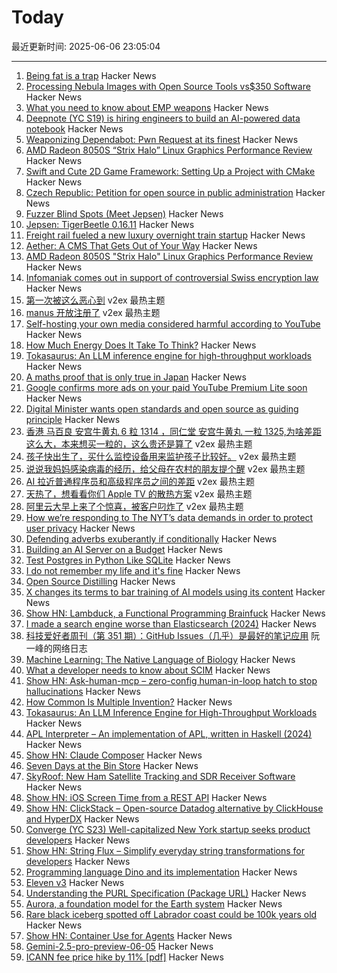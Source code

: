 # Today

最近更新时间: 2025-06-06 23:05:04

--- 
1. [Being fat is a trap](https://federicopereiro.com/fat-trap/) Hacker News
2. [Processing Nebula Images with Open Source Tools vs$350 Software](https://astroimagery.com/techniques/post-processing/how-to-edit-astrophotography-with-ease/) Hacker News
3. [What you need to know about EMP weapons](https://www.aardvark.co.nz/daily/2025/0606.shtml) Hacker News
4. [Deepnote (YC S19) is hiring engineers to build an AI-powered data notebook](https://deepnote.com/join-us) Hacker News
5. [Weaponizing Dependabot: Pwn Request at its finest](https://boostsecurity.io/blog/weaponizing-dependabot-pwn-request-at-its-finest) Hacker News
6. [AMD Radeon 8050S “Strix Halo” Linux Graphics Performance Review](https://www.phoronix.com/review/amd-radeon-8050s-graphics) Hacker News
7. [Swift and Cute 2D Game Framework: Setting Up a Project with CMake](https://layer22.com/swift-and-cute-framework-setting-up-a-project-with-cmake) Hacker News
8. [Czech Republic: Petition for open source in public administration](https://portal.gov.cz/e-petice/1205-petice-za-povinne-zverejneni-zdrojovych-kodu-softwaru-pouzitych-ve-verejne-sprave) Hacker News
9. [Fuzzer Blind Spots (Meet Jepsen)](https://tigerbeetle.com/blog/2025-06-06-fuzzer-blind-spots-meet-jepsen/) Hacker News
10. [Jepsen: TigerBeetle 0.16.11](https://jepsen.io/analyses/tigerbeetle-0.16.11) Hacker News
11. [Freight rail fueled a new luxury overnight train startup](https://www.freightwaves.com/news/how-freight-rail-fueled-a-new-luxury-overnight-train-startup) Hacker News
12. [Aether: A CMS That Gets Out of Your Way](https://lebcit.github.io/post/meet-aether-a-cms-that-actually-gets-out-of-your-way/) Hacker News
13. [AMD Radeon 8050S "Strix Halo" Linux Graphics Performance Review](https://www.phoronix.com/review/amd-radeon-8050s-graphics) Hacker News
14. [Infomaniak comes out in support of controversial Swiss encryption law](https://www.tomsguide.com/computing/vpns/infomaniak-breaks-rank-and-comes-out-in-support-of-controversial-swiss-encryption-law) Hacker News
15. [第一次被这么恶心到](https://www.v2ex.com/t/1136882) v2ex 最热主题
16. [manus 开放注册了](https://www.v2ex.com/t/1136784) v2ex 最热主题
17. [Self-hosting your own media considered harmful according to YouTube](https://www.jeffgeerling.com/blog/2025/self-hosting-your-own-media-considered-harmful) Hacker News
18. [How Much Energy Does It Take To Think?](https://www.quantamagazine.org/how-much-energy-does-it-take-to-think-20250604/) Hacker News
19. [Tokasaurus: An LLM inference engine for high-throughput workloads](https://scalingintelligence.stanford.edu/blogs/tokasaurus/) Hacker News
20. [A maths proof that is only true in Japan](https://www.newscientist.com/article/2482461-the-bizarre-story-of-a-maths-proof-that-is-only-true-in-japan/) Hacker News
21. [Google confirms more ads on your paid YouTube Premium Lite soon](https://www.neowin.net/news/google-confirms-more-ads-on-your-paid-youtube-premium-lite-soon/) Hacker News
22. [Digital Minister wants open standards and open source as guiding principle](https://www.heise.de/en/news/Digital-Minister-wants-open-standards-and-open-source-as-guiding-principle-10414632.html) Hacker News
23. [香港 马百良 安宫牛黄丸 6 粒 1314 ，同仁堂 安宫牛黄丸 一粒 1325,为啥差距这么大，本来想买一粒的，这么贵还是算了](https://www.v2ex.com/t/1136742) v2ex 最热主题
24. [孩子快出生了，买什么监控设备用来监护孩子比较好。](https://www.v2ex.com/t/1136711) v2ex 最热主题
25. [说说我妈妈感染病毒的经历，给父母在农村的朋友提个醒](https://www.v2ex.com/t/1136707) v2ex 最热主题
26. [AI 拉近普通程序员和高级程序员之间的差距](https://www.v2ex.com/t/1136729) v2ex 最热主题
27. [天热了，想看看你们 Apple TV 的散热方案](https://www.v2ex.com/t/1136718) v2ex 最热主题
28. [阿里云大早上来了个惊喜，被客户叼炸了](https://www.v2ex.com/t/1136705) v2ex 最热主题
29. [How we’re responding to The NYT’s data demands in order to protect user privacy](https://openai.com/index/response-to-nyt-data-demands/) Hacker News
30. [Defending adverbs exuberantly if conditionally](https://countercraft.substack.com/p/defending-adverbs-exuberantly-if) Hacker News
31. [Building an AI Server on a Budget](https://www.informationga.in/blog/building-an-ai-server-on-a-budget) Hacker News
32. [Test Postgres in Python Like SQLite](https://github.com/wey-gu/py-pglite) Hacker News
33. [I do not remember my life and it's fine](https://aethermug.com/posts/i-do-not-remember-my-life-and-it-s-fine) Hacker News
34. [Open Source Distilling](https://opensourcedistilling.com/) Hacker News
35. [X changes its terms to bar training of AI models using its content](https://techcrunch.com/2025/06/05/x-changes-its-terms-to-bar-training-of-ai-models-using-its-content/) Hacker News
36. [Show HN: Lambduck, a Functional Programming Brainfuck](https://imjakingit.github.io/lambduck/) Hacker News
37. [I made a search engine worse than Elasticsearch (2024)](https://softwaredoug.com/blog/2024/08/06/i-made-search-worse-elasticsearch) Hacker News
38. [科技爱好者周刊（第 351 期）：GitHub Issues（几乎）是最好的笔记应用](http://www.ruanyifeng.com/blog/2025/06/weekly-issue-351.html) 阮一峰的网络日志
39. [Machine Learning: The Native Language of Biology](https://decodingbiology.substack.com/p/machine-learning-the-native-language) Hacker News
40. [What a developer needs to know about SCIM](https://tesseral.com/blog/what-a-developer-needs-to-know-about-scim) Hacker News
41. [Show HN: Ask-human-mcp – zero-config human-in-loop hatch to stop hallucinations](https://masonyarbrough.com/blog/ask-human) Hacker News
42. [How Common Is Multiple Invention?](https://www.construction-physics.com/p/how-often-do-inventions-have-multiple) Hacker News
43. [Tokasaurus: An LLM Inference Engine for High-Throughput Workloads](https://scalingintelligence.stanford.edu/blogs/tokasaurus/) Hacker News
44. [APL Interpreter – An implementation of APL, written in Haskell (2024)](https://scharenbroch.dev/projects/apl-interpreter/) Hacker News
45. [Show HN: Claude Composer](https://github.com/possibilities/claude-composer) Hacker News
46. [Seven Days at the Bin Store](https://defector.com/seven-days-at-the-bin-store) Hacker News
47. [SkyRoof: New Ham Satellite Tracking and SDR Receiver Software](https://www.rtl-sdr.com/skyroof-new-ham-satellite-tracking-and-sdr-receiver-software/) Hacker News
48. [Show HN: iOS Screen Time from a REST API](https://www.thescreentimenetwork.com/api/) Hacker News
49. [Show HN: ClickStack – Open-source Datadog alternative by ClickHouse and HyperDX](https://github.com/hyperdxio/hyperdx) Hacker News
50. [Converge (YC S23) Well-capitalized New York startup seeks product developers](https://www.runconverge.com/careers) Hacker News
51. [Show HN: String Flux – Simplify everyday string transformations for developers](https://stringflux.io) Hacker News
52. [Programming language Dino and its implementation](https://github.com/dino-lang/dino) Hacker News
53. [Eleven v3](https://elevenlabs.io/v3) Hacker News
54. [Understanding the PURL Specification (Package URL)](https://fossa.com/blog/understanding-purl-specification-package-url/) Hacker News
55. [Aurora, a foundation model for the Earth system](https://www.nytimes.com/2025/05/21/climate/ai-weather-models-aurora-microsoft.html) Hacker News
56. [Rare black iceberg spotted off Labrador coast could be 100k years old](https://www.cbc.ca/news/canada/newfoundland-labrador/black-iceberg-labrador-coast-1.7551078) Hacker News
57. [Show HN: Container Use for Agents](https://github.com/dagger/container-use) Hacker News
58. [Gemini-2.5-pro-preview-06-05](https://deepmind.google/models/gemini/pro/) Hacker News
59. [ICANN fee price hike by 11% [pdf]](https://itp.cdn.icann.org/en/files/contracted-parties-communications/attn-planned-variable-accreditation-fee-adjustment-24oct24-en.pdf) Hacker News
